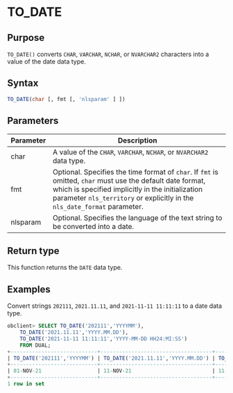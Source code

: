 # TO_DATE

## Purpose

`TO_DATE()` converts `CHAR`, `VARCHAR`, `NCHAR`, or `NVARCHAR2` characters into a value of the date data type.

## Syntax

```sql
TO_DATE(char [, fmt [, 'nlsparam' ] ])
```

## Parameters

| Parameter | Description |
|----------|-------------------------------------------------------------------------------------------------------------------|
| char | A value of the `CHAR`, `VARCHAR`, `NCHAR`, or `NVARCHAR2` data type.  |
| fmt | Optional. Specifies the time format of `char`. If `fmt` is omitted, `char` must use the default date format, which is specified implicitly in the initialization parameter `nls_territory` or explicitly in the `nls_date_format` parameter.  |
| nlsparam | Optional. Specifies the language of the text string to be converted into a date.  |

## Return type

This function returns the `DATE` data type.

## Examples

Convert strings `202111`, `2021.11.11`, and `2021-11-11 11:11:11` to a date data type.

```sql
obclient> SELECT TO_DATE('202111','YYYYMM'),
    TO_DATE('2021.11.11','YYYY.MM.DD'),
    TO_DATE('2021-11-11 11:11:11','YYYY-MM-DD HH24:MI:SS')
    FROM DUAL;
+----------------------------+------------------------------------+------------------------------------------------------+
| TO_DATE('202111','YYYYMM') | TO_DATE('2021.11.11','YYYY.MM.DD') | TO_DATE('2021-11-1111:11:11','YYYY-MM-DDHH24:MI:SS') |
+----------------------------+------------------------------------+------------------------------------------------------+
| 01-NOV-21                  | 11-NOV-21                          | 11-NOV-21                                            |
+----------------------------+------------------------------------+------------------------------------------------------+
1 row in set
```
